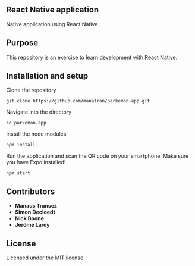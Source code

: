 ## React Native application

Native application using React Native.

## Purpose

This repository is an exercise to learn development with React Native.

## Installation and setup

Clone the repository

```
git clone https://github.com/manatran/parkemon-app.git
```

Navigate into the directory

```
cd parkemon-app
```

Install the node modules

```
npm install
```

Run the application and scan the QR code on your smartphone. Make sure you have Expo installed!

```
npm start
```


## Contributors

* **Manaus Transez**
* **Simon Decloedt**
* **Nick Boone**
* **Jerôme Laroy**

## License

Licensed under the MIT license.